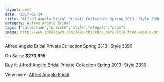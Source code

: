```yaml
---
layout: post
date: '2017-01-20'
title: "Alfred Angelo Bridal Private Collection Spring 2013- Style 2396"
category: Alfred Angelo Bridal
tags: ["collection","private","style","elegant","prom"]
image: http://www.idealgown.com/3482-thickbox_default/alfred-angelo-bridal-private-collection-spring-2013-style-2396.jpg
---
```

Alfred Angelo Bridal Private Collection Spring 2013- Style 2396

On Sales: **$273.995**
<a href="https://www.idealgown.com/en/alfred-angelo-bridal/1661-alfred-angelo-bridal-private-collection-spring-2013-style-2396.html"><amp-img layout="responsive" width="600" height="600" src="//www.idealgown.com/3482-thickbox_default/alfred-angelo-bridal-private-collection-spring-2013-style-2396.jpg" alt="Alfred Angelo Bridal Private Collection Spring 2013- Style 2396 0" /></a>
<a href="https://www.idealgown.com/en/alfred-angelo-bridal/1661-alfred-angelo-bridal-private-collection-spring-2013-style-2396.html"><amp-img layout="responsive" width="600" height="600" src="//www.idealgown.com/3484-thickbox_default/alfred-angelo-bridal-private-collection-spring-2013-style-2396.jpg" alt="Alfred Angelo Bridal Private Collection Spring 2013- Style 2396 1" /></a>
<a href="https://www.idealgown.com/en/alfred-angelo-bridal/1661-alfred-angelo-bridal-private-collection-spring-2013-style-2396.html"><amp-img layout="responsive" width="600" height="600" src="//www.idealgown.com/3483-thickbox_default/alfred-angelo-bridal-private-collection-spring-2013-style-2396.jpg" alt="Alfred Angelo Bridal Private Collection Spring 2013- Style 2396 2" /></a>

Buy it: [Alfred Angelo Bridal Private Collection Spring 2013- Style 2396](https://www.idealgown.com/en/alfred-angelo-bridal/1661-alfred-angelo-bridal-private-collection-spring-2013-style-2396.html "Alfred Angelo Bridal Private Collection Spring 2013- Style 2396")

View more: [Alfred Angelo Bridal](https://www.idealgown.com/en/28-alfred-angelo-bridal "Alfred Angelo Bridal")